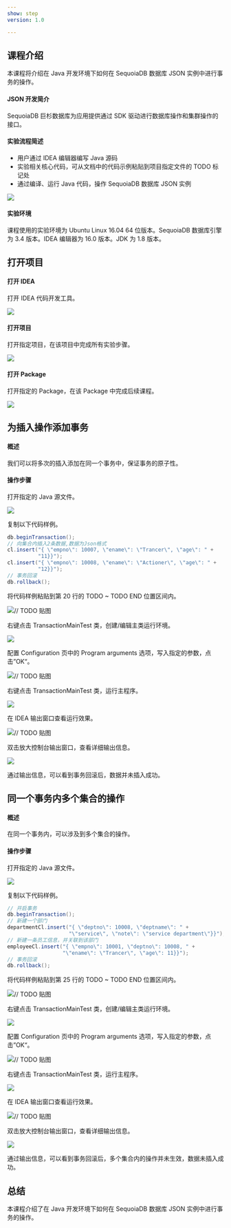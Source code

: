 ```yaml
---
show: step
version: 1.0

---
```


## 课程介绍

本课程将介绍在 Java 开发环境下如何在 SequoiaDB 数据库 JSON 实例中进行事务的操作。

#### JSON 开发简介

SequoiaDB 巨杉数据库为应用提供通过 SDK 驱动进行数据库操作和集群操作的接口。

#### 实验流程简述

- 用户通过 IDEA 编辑器编写 Java 源码
- 实验相关核心代码，可从文档中的代码示例粘贴到项目指定文件的 TODO 标记处
- 通过编译、运行 Java 代码，操作 SequoiaDB 数据库 JSON 实例

![](https://doc.shiyanlou.com/courses/1736/1207281/7b1731fc121e3b460dcd9841eb0218a6-0)

#### 实验环境

课程使用的实验环境为 Ubuntu Linux 16.04 64 位版本。SequoiaDB 数据库引擎为 3.4 版本。IDEA 编辑器为 16.0 版本。JDK 为 1.8 版本。

## 打开项目

#### 打开 IDEA

打开 IDEA 代码开发工具。

<img src="https://doc.shiyanlou.com/courses/1736/1207281/06650396616c742995bb63fcf933fac5-0"  />

#### 打开项目

打开指定项目，在该项目中完成所有实验步骤。

![](https://doc.shiyanlou.com/courses/1736/1207281/9f17386c8098e8f4e46634f208fcd36b-0)

#### 打开 Package

打开指定的 Package，在该 Package 中完成后续课程。

![](https://doc.shiyanlou.com/courses/1736/1207281/c04fa6af595898e674fdb3a22aa647ff-0)

## 为插入操作添加事务

#### 概述

我们可以将多次的插入添加在同一个事务中，保证事务的原子性。

#### 操作步骤

打开指定的 Java 源文件。

![](https://doc.shiyanlou.com/courses/1736/1207281/17b05937729cd6b140e07c303fd88e31-0)

复制以下代码样例。

```java
db.beginTransaction();
// 向集合内插入2条数据,数据为Json格式
cl.insert("{ \"empno\": 10007, \"ename\": \"Trancer\", \"age\": " +
          "11}}");
cl.insert("{ \"empno\": 10008, \"ename\": \"Actioner\", \"age\": " +
          "12}}");
// 事务回滚
db.rollback();
```

将代码样例粘贴到第 20 行的 TODO ~ TODO END 位置区间内。

![// TODO 贴图](https://doc.shiyanlou.com/courses/1736/1207281/4ed59ee0d0a7c77b5dcd95ff8b54e393-0)

右键点击 TransactionMainTest 类，创建/编辑主类运行环境。

![](https://doc.shiyanlou.com/courses/1736/1207281/09c153c8584eb35556b4235f1c567984-0)

配置 Configuration 页中的 Program arguments 选项，写入指定的参数，点击”OK“。

![// TODO 贴图](https://doc.shiyanlou.com/courses/1736/1207281/adfc20f28096fc1706412df3e71feeda-0) 

右键点击 TransactionMainTest 类，运行主程序。

![](https://doc.shiyanlou.com/courses/1736/1207281/078e26a6715e7e51445235c5e99f6a44-0)

在 IDEA 输出窗口查看运行效果。

![// TODO 贴图](https://doc.shiyanlou.com/courses/1736/1207281/901dc2026a24c5c09b18969d702778a0-0)

双击放大控制台输出窗口，查看详细输出信息。

![](https://doc.shiyanlou.com/courses/1736/1207281/b5033d12277482c838ff2f0d372b7769-0)

通过输出信息，可以看到事务回滚后，数据并未插入成功。

## 同一个事务内多个集合的操作

#### 概述

在同一个事务内，可以涉及到多个集合的操作。

#### 操作步骤

打开指定的 Java 源文件。

![](https://doc.shiyanlou.com/courses/1736/1207281/8bad6a603e622b890dd19c291bb79ade-0)

复制以下代码样例。

```java
// 开启事务
db.beginTransaction();
// 新建一个部门
departmentCl.insert("{ \"deptno\": 10008, \"deptname\": " +
                    "\"service\", \"note\": \"service department\"}}");
// 新建一条员工信息，并关联到该部门
employeeCl.insert("{ \"empno\": 10001, \"deptno\": 10008, " +
                  "\"ename\": \"Trancer\", \"age\": 11}}");
// 事务回滚
db.rollback();
```

将代码样例粘贴到第 25 行的 TODO ~ TODO END 位置区间内。

![// TODO 贴图](https://doc.shiyanlou.com/courses/1736/1207281/4be2149f4a95646dada9d76600b34582-0)

右键点击 TransactionMainTest 类，创建/编辑主类运行环境。

![](https://doc.shiyanlou.com/courses/1736/1207281/09c153c8584eb35556b4235f1c567984-0)

配置 Configuration 页中的 Program arguments 选项，写入指定的参数，点击”OK“。

![// TODO 贴图](https://doc.shiyanlou.com/courses/1736/1207281/545dbef1a97f24f86643ca4618c24116-0) 

右键点击 TransactionMainTest 类，运行主程序。

![](https://doc.shiyanlou.com/courses/1736/1207281/078e26a6715e7e51445235c5e99f6a44-0)

在 IDEA 输出窗口查看运行效果。

![// TODO 贴图](https://doc.shiyanlou.com/courses/1736/1207281/901dc2026a24c5c09b18969d702778a0-0)

双击放大控制台输出窗口，查看详细输出信息。

![](https://doc.shiyanlou.com/courses/1736/1207281/75a5f61fa7150d8b2195b31edc6628e6-0)

通过输出信息，可以看到事务回滚后，多个集合内的操作并未生效，数据未插入成功。

## 总结

本课程介绍了在 Java 开发环境下如何在 SequoiaDB 数据库 JSON 实例中进行事务的操作。
